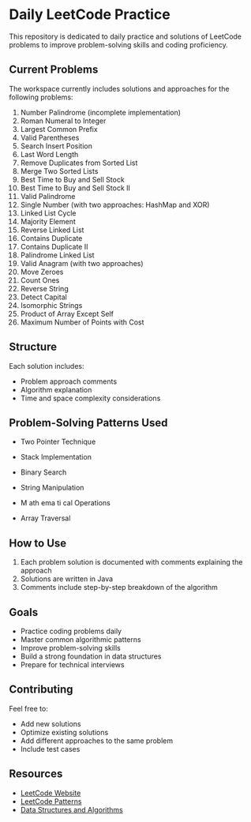 # Daily LeetCode Practice

This repository is dedicated to daily practice and solutions of LeetCode problems to improve problem-solving skills and coding proficiency.

## Current Problems

The workspace currently includes solutions and approaches for the following problems:

1. Number Palindrome (incomplete implementation)
2. Roman Numeral to Integer
3. Largest Common Prefix
4. Valid Parentheses
5. Search Insert Position
6. Last Word Length
7. Remove Duplicates from Sorted List
8. Merge Two Sorted Lists
9. Best Time to Buy and Sell Stock
10. Best Time to Buy and Sell Stock II
11. Valid Palindrome
12. Single Number (with two approaches: HashMap and XOR)
13. Linked List Cycle
14. Majority Element
15. Reverse Linked List
16. Contains Duplicate
17. Contains Duplicate II
18. Palindrome Linked List
19. Valid Anagram (with two approaches)
20. Move Zeroes
21. Count Ones
22. Reverse String
23. Detect Capital
24. Isomorphic Strings
25. Product of Array Except Self
26. Maximum Number of Points with Cost 

  
## Structure 
 
Each solution includes: 
- Problem approach comments 
- Algorithm explanation
- Time and space complexity considerations

## Problem-Solving Patterns Used

- Two Pointer Technique  
- Stack Implementation    
- Binary Search   

- String Manipulation
- M ath ema ti cal Operations 
- Array Traversal 
 
 
  
## How to Use  
 
1. Each problem solution is documented with comments explaining the approach
2. Solutions are written in Java 
3. Comments include step-by-step breakdown of the algorithm

## Goals

- Practice coding problems daily
- Master common algorithmic patterns
- Improve problem-solving skills
- Build a strong foundation in data structures
- Prepare for technical interviews

## Contributing

Feel free to:
- Add new solutions
- Optimize existing solutions
- Add different approaches to the same problem
- Include test cases

## Resources

- [LeetCode Website](https://leetcode.com/)
- [LeetCode Patterns](https://leetcode.com/discuss/general-discussion/460599/blind-75-leetcode-questions)
- [Data Structures and Algorithms](https://leetcode.com/explore/learn/)

